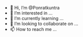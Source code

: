 - 👋 Hi, I’m @Ponratkuntra
- 👀 I’m interested in ...
- 🌱 I’m currently learning ...
- 💞️ I’m looking to collaborate on ...
- 📫 How to reach me ...

<!---
Ponratkuntra/Ponratkuntra is a ✨ special ✨ repository because its `README.md` (this file) appears on your GitHub profile.
You can click the Preview link to take a look at your changes.
--->
